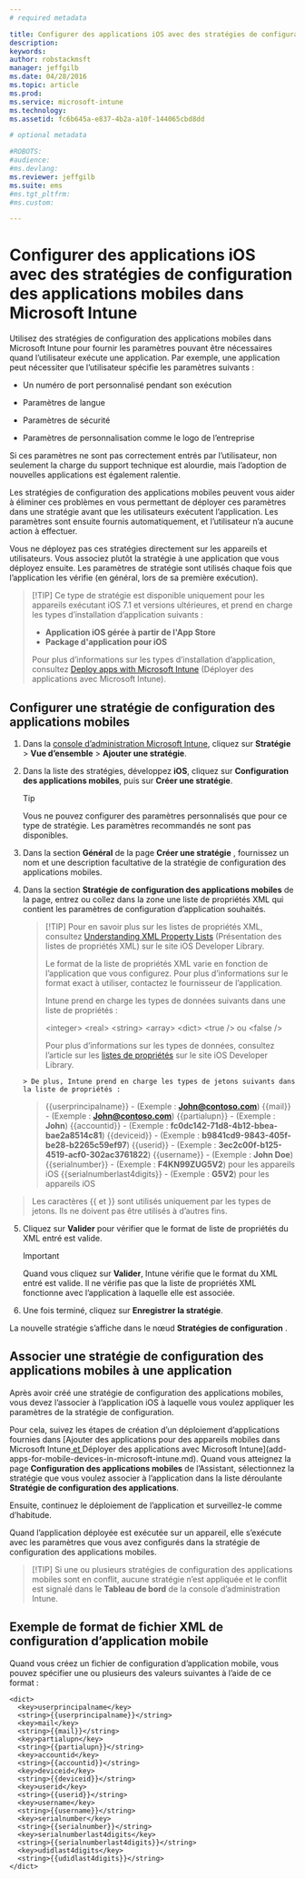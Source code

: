 ```yaml
---
# required metadata

title: Configurer des applications iOS avec des stratégies de configuration des applications mobiles | Microsoft Intune
description:
keywords:
author: robstackmsft
manager: jeffgilb
ms.date: 04/28/2016
ms.topic: article
ms.prod:
ms.service: microsoft-intune
ms.technology:
ms.assetid: fc6b645a-e837-4b2a-a10f-144065cbd8dd

# optional metadata

#ROBOTS:
#audience:
#ms.devlang:
ms.reviewer: jeffgilb
ms.suite: ems
#ms.tgt_pltfrm:
#ms.custom:

---
```


# Configurer des applications iOS avec des stratégies de configuration des applications mobiles dans Microsoft Intune
Utilisez des stratégies de configuration des applications mobiles dans Microsoft Intune pour fournir les paramètres pouvant être nécessaires quand l’utilisateur exécute une application. Par exemple, une application peut nécessiter que l’utilisateur spécifie les paramètres suivants :

-   Un numéro de port personnalisé pendant son exécution

-   Paramètres de langue

-   Paramètres de sécurité

-   Paramètres de personnalisation comme le logo de l’entreprise

Si ces paramètres ne sont pas correctement entrés par l’utilisateur, non seulement la charge du support technique est alourdie, mais l’adoption de nouvelles applications est également ralentie.

Les stratégies de configuration des applications mobiles peuvent vous aider à éliminer ces problèmes en vous permettant de déployer ces paramètres dans une stratégie avant que les utilisateurs exécutent l’application. Les paramètres sont ensuite fournis automatiquement, et l’utilisateur n’a aucune action à effectuer.

Vous ne déployez pas ces stratégies directement sur les appareils et utilisateurs. Vous associez plutôt la stratégie à une application que vous déployez ensuite. Les paramètres de stratégie sont utilisés chaque fois que l’application les vérifie (en général, lors de sa première exécution).

> [!TIP] Ce type de stratégie est disponible uniquement pour les appareils exécutant iOS 7.1 et versions ultérieures, et prend en charge les types d’installation d’application suivants :
> 
> -   **Application iOS gérée à partir de l'App Store**
> -   **Package d'application pour iOS**
> 
> Pour plus d’informations sur les types d’installation d’application, consultez [Deploy apps with Microsoft Intune](deploy-apps.md) (Déployer des applications avec Microsoft Intune).

## Configurer une stratégie de configuration des applications mobiles

1.  Dans la [console d’administration Microsoft Intune](https://manage.microsoft.com), cliquez sur **Stratégie** &gt; **Vue d’ensemble** &gt; **Ajouter une stratégie**.

2.  Dans la liste des stratégies, développez **iOS**, cliquez sur **Configuration des applications mobiles**, puis sur **Créer une stratégie**.

    > [!TIP]
    > Vous ne pouvez configurer des paramètres personnalisés que pour ce type de stratégie. Les paramètres recommandés ne sont pas disponibles.

3.  Dans la section **Général** de la page **Créer une stratégie** , fournissez un nom et une description facultative de la stratégie de configuration des applications mobiles.

4.  Dans la section **Stratégie de configuration des applications mobiles** de la page, entrez ou collez dans la zone une liste de propriétés XML qui contient les paramètres de configuration d’application souhaités.

    > [!TIP] Pour en savoir plus sur les listes de propriétés XML, consultez [Understanding XML Property Lists](https://developer.apple.com/library/ios/documentation/Cocoa/Conceptual/PropertyLists/UnderstandXMLPlist/UnderstandXMLPlist.html) (Présentation des listes de propriétés XML) sur le site iOS Developer Library.
    > 
    > Le format de la liste de propriétés XML varie en fonction de l’application que vous configurez. Pour plus d’informations sur le format exact à utiliser, contactez le fournisseur de l’application.
    > 
    > Intune prend en charge les types de données suivants dans une liste de propriétés :
    > 
    > &lt;integer&gt;
    > &lt;real&gt;
    > &lt;string&gt;
    > &lt;array&gt;
    > &lt;dict&gt;
    > &lt;true /&gt; ou &lt;false /&gt;
    > 
    > Pour plus d’informations sur les types de données, consultez l’article sur les [listes de propriétés](https://developer.apple.com/library/ios/documentation/Cocoa/Conceptual/PropertyLists/AboutPropertyLists/AboutPropertyLists.html) sur le site iOS Developer Library.
    >
        > De plus, Intune prend en charge les types de jetons suivants dans la liste de propriétés :
    >    
    > \{\{userprincipalname\}\} - (Exemple : **John@contoso.com**) \{\{mail\}\} - (Exemple : **John@contoso.com**) \{\{partialupn\}\} - (Exemple : **John**) \{\{accountid\}\} - (Exemple : **fc0dc142-71d8-4b12-bbea-bae2a8514c81**) \{\{deviceid\}\} - (Exemple : **b9841cd9-9843-405f-be28-b2265c59ef97**) \{\{userid\}\} - (Exemple : **3ec2c00f-b125-4519-acf0-302ac3761822**) \{\{username\}\} - (Exemple : **John Doe**) \{\{serialnumber\}\} - (Exemple : **F4KN99ZUG5V2**) pour les appareils iOS \{\{serialnumberlast4digits\}\} - (Exemple : **G5V2**) pour les appareils iOS
>
> Les caractères \{\{ et \}\} sont utilisés uniquement par les types de jetons. Ils ne doivent pas être utilisés à d’autres fins.




5.  Cliquez sur **Valider** pour vérifier que le format de liste de propriétés du XML entré est valide.

    > [!IMPORTANT]
    > Quand vous cliquez sur **Valider**, Intune vérifie que le format du XML entré est valide. Il ne vérifie pas que la liste de propriétés XML fonctionne avec l’application à laquelle elle est associée.

6.  Une fois terminé, cliquez sur **Enregistrer la stratégie**.

La nouvelle stratégie s’affiche dans le nœud **Stratégies de configuration** .

## Associer une stratégie de configuration des applications mobiles à une application
Après avoir créé une stratégie de configuration des applications mobiles, vous devez l’associer à l’application iOS à laquelle vous voulez appliquer les paramètres de la stratégie de configuration.

Pour cela, suivez les étapes de création d’un déploiement d’applications fournies dans [Ajouter des applications pour des appareils mobiles dans Microsoft Intune[ et ](deploy-apps-in-microsoft-intune.md)Déployer des applications avec Microsoft Intune](add-apps-for-mobile-devices-in-microsoft-intune.md). Quand vous atteignez la page **Configuration des applications mobiles** de l’Assistant, sélectionnez la stratégie que vous voulez associer à l’application dans la liste déroulante **Stratégie de configuration des applications**.

Ensuite, continuez le déploiement de l’application et surveillez-le comme d’habitude.

Quand l’application déployée est exécutée sur un appareil, elle s’exécute avec les paramètres que vous avez configurés dans la stratégie de configuration des applications mobiles.

> [!TIP] Si une ou plusieurs stratégies de configuration des applications mobiles sont en conflit, aucune stratégie n’est appliquée et le conflit est signalé dans le **Tableau de bord** de la console d’administration Intune.

## Exemple de format de fichier XML de configuration d’application mobile

Quand vous créez un fichier de configuration d’application mobile, vous pouvez spécifier une ou plusieurs des valeurs suivantes à l’aide de ce format :

```
<dict>
  <key>userprincipalname</key>
  <string>{{userprincipalname}}</string>
  <key>mail</key>
  <string>{{mail}}</string>
  <key>partialupn</key>
  <string>{{partialupn}}</string>
  <key>accountid</key>
  <string>{{accountid}}</string>
  <key>deviceid</key>
  <string>{{deviceid}}</string>
  <key>userid</key>
  <string>{{userid}}</string>
  <key>username</key>
  <string>{{username}}</string>
  <key>serialnumber</key>
  <string>{{serialnumber}}</string>
  <key>serialnumberlast4digits</key>
  <string>{{serialnumberlast4digits}}</string>
  <key>udidlast4digits</key>
  <string>{{udidlast4digits}}</string>
</dict>

```




<!--HONumber=Jun16_HO1-->


